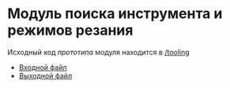 # Модуль поиска инструмента и режимов резания

Исходный код *прототипа*
модуля находится в
[/tooling](../../tooling/)

- [Входной файл](in.md)
- [Выходной файл](out.md)
